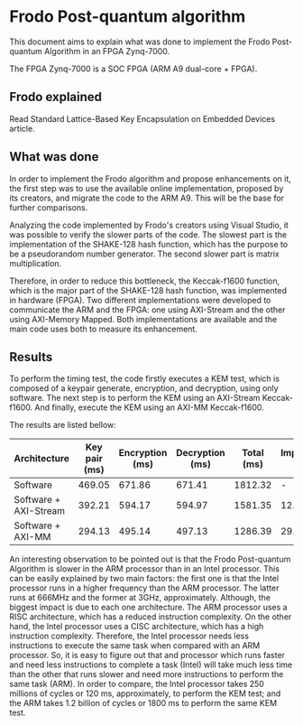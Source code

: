 # Frodo Post-quantum algorithm
This document aims to explain what was done to implement the Frodo Post-quantum Algorithm in an FPGA Zynq-7000.

The FPGA Zynq-7000 is a SOC FPGA (ARM A9 dual-core + FPGA).

## Frodo explained

Read Standard Lattice-Based Key Encapsulation on Embedded Devices article.

## What was done
In order to implement the Frodo algorithm and propose enhancements on it, the first step was to use the available online implementation, proposed by its creators, and migrate the code to the ARM A9. This will be the base for further comparisons.

Analyzing the code implemented by Frodo's creators using Visual Studio, it was possible to verify the slower parts of the code. The slowest part is the implementation of the SHAKE-128 hash function, which has the purpose to be a pseudorandom number generator. The second slower part is matrix multiplication.

Therefore, in order to reduce this bottleneck, the Keccak-f1600 function, which is the major part of the SHAKE-128 hash function, was implemented in hardware (FPGA). Two different implementations were developed to communicate the ARM and the FPGA: one using AXI-Stream and the other using AXI-Memory Mapped. Both implementations are available and the main code uses both to measure its enhancement.

## Results
To perform the timing test, the code firstly executes a KEM test, which is composed of a keypair generate, encryption, and decryption, using only software. The next step is to perform the KEM using an AXI-Stream Keccak-f1600. And finally, execute the KEM using an AXI-MM Keccak-f1600.

The results are listed bellow:

| Architecture          	| Key pair (ms) 	| Encryption (ms) 	| Decryption (ms) 	| Total (ms) 	| Improvement (%) 	|
|-----------------------	|---------------	|-----------------	|-----------------	|------------	|-----------------	|
| Software              	| 469.05        	| 671.86          	| 671.41          	| 1812.32    	| -               	|
| Software + AXI-Stream 	| 392.21        	| 594.17          	| 594.97          	| 1581.35    	| 12.74           	|
| Software + AXI-MM     	| 294.13        	| 495.14          	| 497.13          	| 1286.39    	| 29.02           	|

An interesting observation to be pointed out is that the Frodo Post-quantum Algorithm is slower in the ARM processor than in an Intel processor. This can be easily explained by two main factors: the first one is that the Intel processor runs in a higher frequency than the ARM processor. The latter runs at 666MHz and the former at 3GHz, approximately. Although, the biggest impact is due to each one architecture. The ARM processor uses a RISC architecture, which has a reduced instruction complexity. On the other hand, the Intel processor uses a CISC architecture, which has a high instruction complexity. Therefore, the Intel processor needs less instructions to execute the same task when compared with an ARM processor. So, it is easy to figure out that and processor which runs faster and need less instructions to complete a task (Intel) will take much less time than the other that runs slower and need more instructions to perform the same task (ARM). In order to compare, the Intel processor takes 250 millions of cycles or 120 ms, approximately, to perform the KEM test; and the ARM takes 1.2 billion of cycles or 1800 ms to perform the same KEM test.
